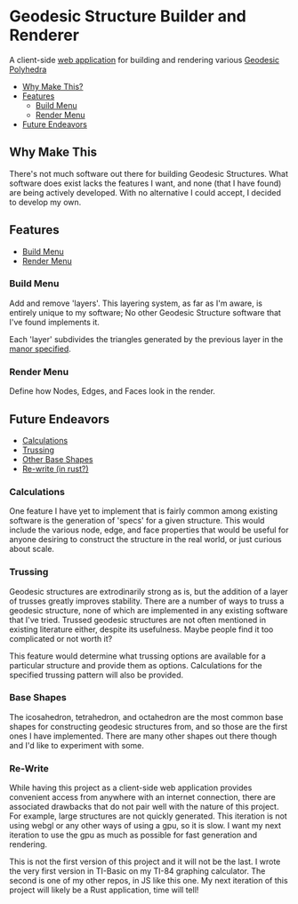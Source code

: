 # Geodesic Structure Builder and Renderer
A client-side [web application](https://calebsg225.github.io/geo-js) for building and rendering various [Geodesic Polyhedra](https://en.wikipedia.org/wiki/Geodesic_polyhedron)

- [Why Make This?](#why-make-this)
- [Features](#features)
  - [Build Menu](#build-menu)
  - [Render Menu](#render-menu)
- [Future Endeavors](#future-endeavors)

## Why Make This
There's not much software out there for building Geodesic Structures. 
What software does exist lacks the features I want, and none (that I have found) are being actively developed. 
With no alternative I could accept, I decided to develop my own.


## Features
- [Build Menu](#build-menu)
- [Render Menu](#render-menu)

### Build Menu
Add and remove 'layers'. This layering system, as far as I'm aware, is entirely unique to my software;
No other Geodesic Structure software that I've found implements it.

Each 'layer' subdivides the triangles generated by the previous layer in the [manor specified](https://en.wikipedia.org/wiki/Geodesic_polyhedron#Class_I).

### Render Menu
Define how Nodes, Edges, and Faces look in the render.


## Future Endeavors

- [Calculations](#calculations)
- [Trussing](#trussing)
- [Other Base Shapes](#base-shapes)
- [Re-write (in rust?)](#re-write)

### Calculations
One feature I have yet to implement that is fairly common among existing software is the generation of 'specs' for a given structure.
This would include the various node, edge, and face properties that would be useful for anyone desiring to construct the structure in the real world, or just curious about scale.

### Trussing
Geodesic structures are extrodinarily strong as is, but the addition of a layer of trusses greatly improves stability. There are a number
of ways to truss a geodesic structure, none of which are implemented in any existing software that I've tried. Trussed geodesic structures
are not often mentioned in existing literature either, despite its usefulness. Maybe people find it too complicated or not worth it?

This feature would determine what trussing options are available for a particular structure and provide them as options. Calculations for the 
specified trussing pattern will also be provided.

### Base Shapes
The icosahedron, tetrahedron, and octahedron are the most common base shapes for constructing geodesic structures from, and so those are the first ones I have implemented.
There are many other shapes out there though and I'd like to experiment with some.

### Re-Write
While having this project as a client-side web application provides convenient access from anywhere with an internet connection, there are associated drawbacks that do not pair well with the nature of this project.
For example, large structures are not quickly generated. This iteration is not using webgl or any other ways of using a gpu, so it is slow.
I want my next iteration to use the gpu as much as possible for fast generation and rendering.

This is not the first version of this project and it will not be the last. I wrote the very first version in TI-Basic on my TI-84 graphing calculator. The second is one of my other repos, in JS like this one.
My next iteration of this project will likely be a Rust application, time will tell!
